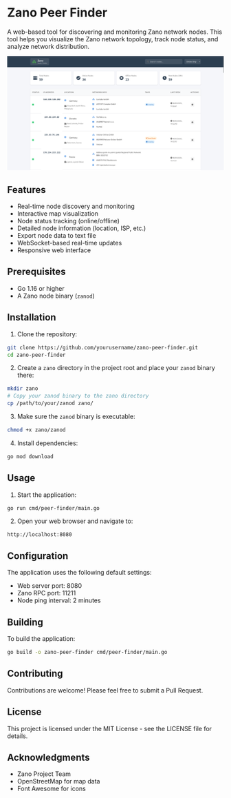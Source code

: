 # Zano Peer Finder

A web-based tool for discovering and monitoring Zano network nodes. This tool helps you visualize the Zano network topology, track node status, and analyze network distribution.

![Zano Peer Finder](assets/peer-finder.png)

## Features

- Real-time node discovery and monitoring
- Interactive map visualization
- Node status tracking (online/offline)
- Detailed node information (location, ISP, etc.)
- Export node data to text file
- WebSocket-based real-time updates
- Responsive web interface

## Prerequisites

- Go 1.16 or higher
- A Zano node binary (`zanod`)

## Installation

1. Clone the repository:
```bash
git clone https://github.com/yourusername/zano-peer-finder.git
cd zano-peer-finder
```

2. Create a `zano` directory in the project root and place your `zanod` binary there:
```bash
mkdir zano
# Copy your zanod binary to the zano directory
cp /path/to/your/zanod zano/
```

3. Make sure the `zanod` binary is executable:
```bash
chmod +x zano/zanod
```

4. Install dependencies:
```bash
go mod download
```

## Usage

1. Start the application:
```bash
go run cmd/peer-finder/main.go
```

2. Open your web browser and navigate to:
```
http://localhost:8080
```

## Configuration

The application uses the following default settings:
- Web server port: 8080
- Zano RPC port: 11211
- Node ping interval: 2 minutes

## Building

To build the application:
```bash
go build -o zano-peer-finder cmd/peer-finder/main.go
```

## Contributing

Contributions are welcome! Please feel free to submit a Pull Request.

## License

This project is licensed under the MIT License - see the LICENSE file for details.

## Acknowledgments

- Zano Project Team
- OpenStreetMap for map data
- Font Awesome for icons
